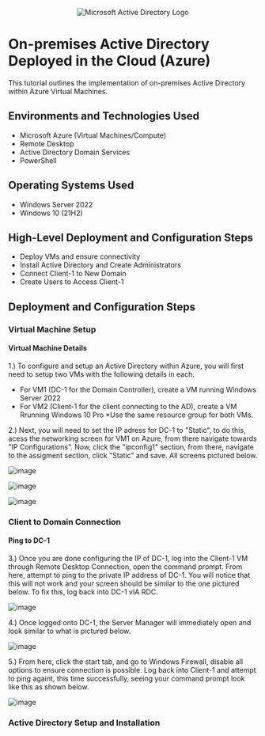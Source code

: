 <p align="center">
<img src="https://i.imgur.com/pU5A58S.png" alt="Microsoft Active Directory Logo"/>
</p>

<h1>On-premises Active Directory Deployed in the Cloud (Azure)</h1>
This tutorial outlines the implementation of on-premises Active Directory within Azure Virtual Machines.<br />


<h2>Environments and Technologies Used</h2>

- Microsoft Azure (Virtual Machines/Compute)
- Remote Desktop
- Active Directory Domain Services
- PowerShell

<h2>Operating Systems Used </h2>

- Windows Server 2022
- Windows 10 (21H2)

<h2>High-Level Deployment and Configuration Steps</h2>

- Deploy VMs and ensure connectivity
- Install Active Directory and Create Administrators
- Connect Client-1 to New Domain
- Create Users to Access Client-1

<h2>Deployment and Configuration Steps</h2>

<h3>Virtual Machine Setup</h4>

<h4> Virtual Machine Details</h4>

1.) To configure and setup an Active Directory within Azure, you will first need to setup two VMs with the following details in each.
  * For VM1 (DC-1 for the Domain Controller), create a VM running Windows Server 2022
  * For VM2 (Client-1 for the client connecting to the AD), create a VM Rrunning Windows 10 Pro
  *Use the same resource group for both VMs.

2.) Next, you will need to set the IP adress for DC-1 to "Static", to do this, acess the networking screen for VM1 on Azure, from there navigate towards "IP Configurations". Now, click the "ipconfig1" section, from there, navigate to the assigment section, click "Static" and save. All screens pictured below.

![image](https://github.com/user-attachments/assets/e1ce0c4c-a801-47c5-acba-36a5514dc345)

![image](https://github.com/user-attachments/assets/53fc7887-574c-45a9-9ac5-072898bdc1a3)

![image](https://github.com/user-attachments/assets/9cdf6c6d-2b10-4162-b7bc-a34aaa789ae6)

<h3>Client to Domain Connection</h3>

<h4>Ping to DC-1</h4>
3.) Once you are done configuring the IP of DC-1, log into the Client-1 VM through Remote Desktop Connection, open the command prompt. From here, attempt to ping to the private IP address of DC-1. You will notice that this will not work and your screen should be similar to the one pictured below. To fix this, log back into DC-1 vIA RDC. 

![image](https://github.com/user-attachments/assets/236b2604-552f-47b9-9173-b99bbf1eac8f)

4.) Once logged onto DC-1, the Server Manager will immediately open and look similar to what is pictured below.

![image](https://github.com/user-attachments/assets/1efca298-b0be-4ae3-96cb-e2de6a6f9107)

5.) From here, click the start tab, and go to Windows Firewall, disable all options to ensure connection is possible. Log back into Client-1 and attempt to ping againt, this time successfully, seeing your command prompt look like this as shown below.

![image](https://github.com/user-attachments/assets/2a9b0edf-e91a-4ab2-92c2-ea312c1345e6)

<h3>Active Directory Setup and Installation</h3>
